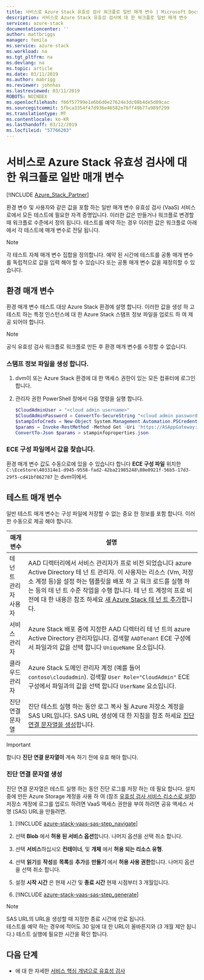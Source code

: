 ```yaml
---
title: 서비스로 Azure Stack 유효성 검사 워크플로 일반 매개 변수 | Microsoft Docs
description: 서비스로 Azure Stack 유효성 검사에 대 한 워크플로 일반 매개 변수
services: azure-stack
documentationcenter: ''
author: mattbriggs
manager: femila
ms.service: azure-stack
ms.workload: na
ms.tgt_pltfrm: na
ms.devlang: na
ms.topic: article
ms.date: 03/11/2019
ms.author: mabrigg
ms.reviewer: johnhas
ms.lastreviewed: 03/11/2019
ROBOTS: NOINDEX
ms.openlocfilehash: f66f57799e1e6b6d0e27624e3dc08b4de5d09cac
ms.sourcegitcommit: 5fbca3354f47d936e46582e76ff49b77a989f299
ms.translationtype: MT
ms.contentlocale: ko-KR
ms.lasthandoff: 03/12/2019
ms.locfileid: "57766203"
---
```

# <a name="workflow-common-parameters-for-azure-stack-validation-as-a-service"></a>서비스로 Azure Stack 유효성 검사에 대 한 워크플로 일반 매개 변수

[!INCLUDE [Azure_Stack_Partner](./includes/azure-stack-partner-appliesto.md)]

환경 변수 및 사용자와 같은 값을 포함 하는 일반 매개 변수 유효성 검사 (VaaS) 서비스로에서 모든 테스트에 필요한 자격 증명입니다. 이러한 값은 만들거나 워크플로 변경할 때 워크플로 수준에서 정의 됩니다. 테스트를 예약 하는 경우 이러한 값은 워크플로 아래에서 각 테스트에 매개 변수로 전달 됩니다.

> [!NOTE]
> 각 테스트 자체 매개 변수 집합을 정의합니다. 예약 된 시간에 테스트를 공통 매개 변수를 독립적으로 값을 입력 해야 할 수 있습니다 또는 공통 매개 변수 값을 재정의할 수 있습니다.

## <a name="environment-parameters"></a>환경 매개 변수

환경 매개 변수 테스트 대상 Azure Stack 환경에 설명 합니다. 이러한 값을 생성 하 고 테스트 하는 특정 인스턴스에 대 한 Azure Stack 스탬프 정보 파일을 업로드 하 여 제공 되어야 합니다.

> [!NOTE]
> 공식 유효성 검사 워크플로 워크플로 만든 후 환경 매개 변수를 수정할 수 없습니다.

### <a name="generate-the-stamp-information-file"></a>스탬프 정보 파일을 생성 합니다.

1. dvm이 또는 Azure Stack 환경에 대 한 액세스 권한이 있는 모든 컴퓨터에 로그인 합니다.
2. 관리자 권한 PowerShell 창에서 다음 명령을 실행 합니다.

    ```PowerShell  
    $CloudAdminUser = "<cloud admin username>"
    $CloudAdminPassword = ConvertTo-SecureString "<cloud admin password>" -AsPlainText -Force
    $stampInfoCreds = New-Object System.Management.Automation.PSCredential($CloudAdminUser, $CloudAdminPassword)
    $params = Invoke-RestMethod -Method Get -Uri 'https://ASAppGateway:4443/ServiceTypeId/4dde37cc-6ee0-4d75-9444-7061e156507f/CloudDefinition/GetStampInformation' -Credential $stampInfoCreds
    ConvertTo-Json $params > stampinfoproperties.json
    ```

### <a name="locate-values-in-the-ece-configuration-file"></a>ECE 구성 파일에서 값을 찾습니다.

환경 매개 변수 값도 수동으로에 있을 수 있습니다 합니다 **ECE 구성 파일** 위치한 `C:\EceStore\403314e1-d945-9558-fad2-42ba21985248\80e0921f-56b5-17d3-29f5-cd41bf862787` 는 dvm이에서.

## <a name="test-parameters"></a>테스트 매개 변수

일반 테스트 매개 변수는 구성 파일에 저장할 수 없는 중요 한 정보를 포함 합니다. 이러한 수동으로 제공 해야 합니다.

매개 변수    | 설명
-------------|-----------------
테 넌 트 관리자 사용자                            | AAD 디렉터리에서 서비스 관리자가 프로 비전 되었습니다 azure Active Directory 테 넌 트 관리자. 이 사용자는 리소스 (Vm, 저장소 계정 등)을 설정 하는 템플릿을 배포 하 고 워크 로드를 실행 하는 등의 테 넌 트 수준 작업을 수행 합니다. 테 넌 트 계정의 프로 비전에 대 한 내용은 참조 하세요 [새 Azure Stack 테 넌 트 추가](https://docs.microsoft.com/azure/azure-stack/azure-stack-add-new-user-aad)합니다.
서비스 관리자             | Azure Stack 배포 중에 지정한 AAD 디렉터리 테 넌 트의 azure Active Directory 관리자입니다. 검색할 `AADTenant` ECE 구성에서 파일과의 값을 선택 합니다 `UniqueName` 요소입니다.
클라우드 관리자               | Azure Stack 도메인 관리자 계정 (예를 들어 `contoso\cloudadmin`). 검색할 `User Role="CloudAdmin"` ECE 구성에서 파일과의 값을 선택 합니다 `UserName` 요소입니다.
진단 연결 문자열          | 진단 테스트 실행 하는 동안 로그 복사 될 Azure 저장소 계정을 SAS URL입니다. SAS URL 생성에 대 한 지침을 참조 하세요 [진단 연결 문자열을 생성](#generate-the-diagnostics-connection-string)합니다. |

> [!IMPORTANT]
> 합니다 **진단 연결 문자열이** 계속 하기 전에 유효 해야 합니다.

### <a name="generate-the-diagnostics-connection-string"></a>진단 연결 문자열 생성

진단 연결 문자열은 테스트 실행 하는 동안 진단 로그를 저장 하는 데 필요 합니다. 설치 중에 만든 Azure Storage 계정을 사용 하 여 (참조 [유효성 검사 서비스 리소스로 설정](azure-stack-vaas-set-up-resources.md)) 저장소 계정에 로그를 업로드 하려면 VaaS 액세스 권한을 부여 하려면 공유 액세스 서명 (SAS) URL을 만들려면.

1. [!INCLUDE [azure-stack-vaas-sas-step_navigate](includes/azure-stack-vaas-sas-step_navigate.md)]

1. 선택 **Blob** 에서 **허용 된 서비스 옵션**합니다. 나머지 옵션을 선택 취소 합니다.

1. 선택 **서비스**하십시오 **컨테이너**, 및 **개체** 에서 **허용 되는 리소스 유형**.

1. 선택 **읽기**를 **작성**를 **목록**를 **추가**를 **만들기** 에서 **허용 사용 권한**합니다. 나머지 옵션을 선택 취소 합니다.

1. 설정 **시작 시간** 은 현재 시간 및 **종료 시간** 현재 시점부터 3 개월입니다.

1. [!INCLUDE [azure-stack-vaas-sas-step_generate](includes/azure-stack-vaas-sas-step_generate.md)]

> [!NOTE]  
> SAS URL의 URL을 생성할 때 지정한 종료 시간에 만료 됩니다.  
테스트를 예약 하는 경우에 적어도 30 일에 대 한 URL이 올바른지와 (3 개월 제안 됩니다.) 테스트 실행에 필요한 시간을 확인 합니다.

## <a name="next-steps"></a>다음 단계

- 에 대 한 자세한 [서비스 핵심 개념으로 유효성 검사](azure-stack-vaas-key-concepts.md)